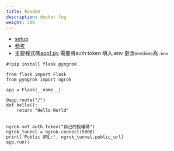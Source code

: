 ```yaml
---
title: Readme
description: docker log
weight: 300
---
```

- [setup](https://dashboard.ngrok.com/get-started/setup/windows)
- [參考](https://dashboard.ngrok.com/get-started/your-authtoken)
- 主要程式碼[app1.py](./app1.py) 需要將auth token 填入.env 更改`envdemo`為`.env`

```
#!pip install flask pyngrok

from flask import Flask
from pyngrok import ngrok

app = Flask(__name__)

@app.route("/")
def hello():
    return "Hello World"


ngrok.set_auth_token("自己的授權碼")
ngrok_tunnel = ngrok.connect(5000)
print('Public URL:', ngrok_tunnel.public_url)
app.run()
```  